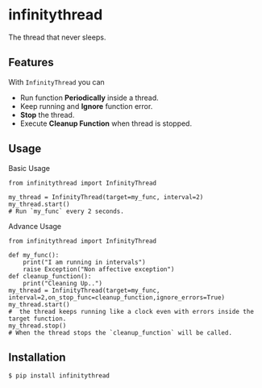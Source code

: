 # infinitythread
The thread that never sleeps.

Features
---------------
With `InfinityThread` you can
- Run function **Periodically** inside a thread.
- Keep running and **Ignore** function error.
- **Stop** the thread.
- Execute **Cleanup Function** when thread is stopped.

Usage
---------------
Basic Usage
``` {.sourceCode .python}
from infinitythread import InfinityThread

my_thread = InfinityThread(target=my_func, interval=2)
my_thread.start()
# Run `my_func` every 2 seconds.
```
Advance Usage
``` {.sourceCode .python}
from infinitythread import InfinityThread

def my_func():
    print("I am running in intervals")
    raise Exception("Non affective exception")
def cleanup_function():
    print("Cleaning Up..")
my_thread = InfinityThread(target=my_func, interval=2,on_stop_func=cleanup_function,ignore_errors=True)
my_thread.start()
#  the thread keeps running like a clock even with errors inside the target function.
my_thread.stop()
# When the thread stops the `cleanup_function` will be called.
```

Installation
-------

``` {.sourceCode .bash}
$ pip install infinitythread